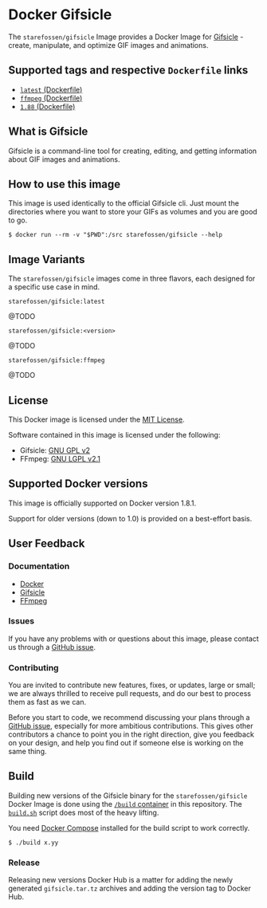 # Docker Gifsicle

The `starefossen/gifsicle` Image provides a Docker Image for
[Gifsicle](http://www.lcdf.org/gifsicle/) - create, manipulate, and optimize GIF
images and animations.

## Supported tags and respective `Dockerfile` links

* [`latest` (Dockerfile)](https://github.com/Starefossen/docker-gifsicle/blob/master/Dockerfile)
* [`ffmpeg` (Dockerfile)](https://github.com/Starefossen/docker-gifsicle/blob/master/ffmpeg/Dockerfile)
* [`1.88` (Dockerfile)](https://github.com/Starefossen/docker-gifsicle/blob/v1.88/Dockerfile)

## What is Gifsicle

Gifsicle is a command-line tool for creating, editing, and getting information
about GIF images and animations.

## How to use this image

This image is used identically to the official Gifsicle cli. Just mount the
directories where you want to store your GIFs as volumes and you are good to go.

```
$ docker run --rm -v "$PWD":/src starefossen/gifsicle --help
```

## Image Variants

The `starefossen/gifsicle` images come in three flavors, each designed for a
specific use case in mind.

`starefossen/gifsicle:latest`

@TODO

`starefossen/gifsicle:<version>`

@TODO

`starefossen/gifsicle:ffmpeg`

@TODO

## License

This Docker image is licensed under the [MIT License](https://github.com/Starefossen/docker-gifsicle/blob/master/LICENSE).

Software contained in this image is licensed under the following:

* Gifsicle: [GNU GPL v2](https://github.com/kohler/gifsicle/blob/master/COPYING)
* FFmpeg: [GNU LGPL v2.1](https://github.com/FFmpeg/FFmpeg/blob/master/LICENSE.md)

## Supported Docker versions

This image is officially supported on Docker version 1.8.1.

Support for older versions (down to 1.0) is provided on a best-effort basis.

## User Feedback

### Documentation

* [Docker](http://docs.docker.com)
* [Gifsicle](http://www.lcdf.org/gifsicle/)
* [FFmpeg](http://ffmpeg.org/documentation.html)

### Issues

If you have any problems with or questions about this image, please contact us
through a [GitHub issue](https://github.com/Starefossen/docker-gifsicle/issues).

### Contributing

You are invited to contribute new features, fixes, or updates, large or small;
we are always thrilled to receive pull requests, and do our best to process them
as fast as we can.

Before you start to code, we recommend discussing your plans through a [GitHub
issue](https://github.com/Starefossen/docker-gifsicle/issues), especially
for more ambitious contributions. This gives other contributors a chance to
point you in the right direction, give you feedback on your design, and help
you find out if someone else is working on the same thing.

## Build

Building new versions of the Gifsicle binary for the `starefossen/gifsicle`
Docker Image is done using the [`/build`
container](/Starefossen/docker-gifsicle/blob/master/build/Dockerfile) in this
repository. The [`build.sh`](/Starefossen/docker-gifsicle/blob/master/build.sh)
script does most of the heavy lifting.

You need [Docker Compose](https://github.com/docker/compose) installed for the
build script to work correctly.

```
$ ./build x.yy
```

### Release

Releasing new versions Docker Hub is a matter for adding the newly generated
`gifsicle.tar.tz` archives and adding the version tag to Docker Hub.
